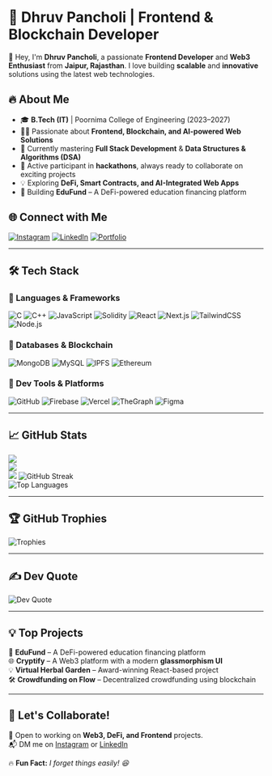# 🚀 Dhruv Pancholi | Frontend & Blockchain Developer  

👋 Hey, I'm **Dhruv Pancholi**, a passionate **Frontend Developer** and **Web3 Enthusiast** from **Jaipur, Rajasthan**. I love building **scalable** and **innovative** solutions using the latest web technologies.  

## 🔥 About Me  
- 🎓 **B.Tech (IT)** | Poornima College of Engineering (2023–2027)  
- 👨‍💻 Passionate about **Frontend, Blockchain, and AI-powered Web Solutions**  
- 🌱 Currently mastering **Full Stack Development** & **Data Structures & Algorithms (DSA)**  
- 🚀 Active participant in **hackathons**, always ready to collaborate on exciting projects  
- 💡 Exploring **DeFi, Smart Contracts, and AI-Integrated Web Apps**  
- 🎯 Building **EduFund** – A DeFi-powered education financing platform  

## 🌐 Connect with Me  
[![Instagram](https://img.shields.io/badge/Instagram-%23E4405F.svg?logo=Instagram&logoColor=white)](https://instagram.com/dhruv_panch0li)  [![LinkedIn](https://img.shields.io/badge/LinkedIn-%230077B5.svg?logo=linkedin&logoColor=white)](https://www.linkedin.com/in/dhruv-pancholi-222704250/)  [![Portfolio](https://img.shields.io/badge/Portfolio-%23121011.svg?style=flat&logo=vercel&logoColor=white)]([https://your-portfolio-link.com](https://medhruvhu.vercel.app/))  

---

## 🛠️ Tech Stack  

### 🚀 Languages & Frameworks  
![C](https://img.shields.io/badge/C-%2300599C.svg?style=flat&logo=c&logoColor=white)  ![C++](https://img.shields.io/badge/C++-%2300599C.svg?style=flat&logo=c%2B%2B&logoColor=white) ![JavaScript](https://img.shields.io/badge/JavaScript-%23323330.svg?style=flat&logo=javascript&logoColor=%23F7DF1E)  ![Solidity](https://img.shields.io/badge/Solidity-%23363636.svg?style=flat&logo=solidity&logoColor=white)  ![React](https://img.shields.io/badge/React-%2320232a.svg?style=flat&logo=react&logoColor=%2361DAFB)  ![Next.js](https://img.shields.io/badge/Next.js-%23000000.svg?style=flat&logo=next.js&logoColor=white)  ![TailwindCSS](https://img.shields.io/badge/TailwindCSS-%2338B2AC.svg?style=flat&logo=tailwind-css&logoColor=white)  ![Node.js](https://img.shields.io/badge/Node.js-6DA55F.svg?style=flat&logo=node.js&logoColor=white)  

### 💾 Databases & Blockchain  
![MongoDB](https://img.shields.io/badge/MongoDB-%234ea94b.svg?style=flat&logo=mongodb&logoColor=white)  ![MySQL](https://img.shields.io/badge/MySQL-%2300f.svg?style=flat&logo=mysql&logoColor=white)  ![IPFS](https://img.shields.io/badge/IPFS-%23039BE5.svg?style=flat&logo=ipfs&logoColor=white)  ![Ethereum](https://img.shields.io/badge/Ethereum-%23262626.svg?style=flat&logo=ethereum&logoColor=white)  

### 🚀 Dev Tools & Platforms  
![GitHub](https://img.shields.io/badge/GitHub-%23121011.svg?style=flat&logo=github&logoColor=white)  ![Firebase](https://img.shields.io/badge/Firebase-%23FFCA28.svg?style=flat&logo=firebase&logoColor=black)  ![Vercel](https://img.shields.io/badge/Vercel-%23000000.svg?style=flat&logo=vercel&logoColor=white)  ![TheGraph](https://img.shields.io/badge/TheGraph-%23333333.svg?style=flat&logo=thegraph&logoColor=white)  ![Figma](https://img.shields.io/badge/Figma-%23F24E1E.svg?style=flat&logo=figma&logoColor=white)  

---

## 📈 GitHub Stats  
![](https://github-readme-stats.vercel.app/api?username=dhruv457457&theme=github_dark&hide_border=false&include_all_commits=true&count_private=true)<br/>
![](https://github-readme-streak-stats.herokuapp.com/?user=dhruv457457&theme=github_dark&hide_border=false)<br/>
![](https://github-readme-stats.vercel.app/api/top-langs/?username=dhruv457457&theme=github_dark&hide_border=false&include_all_commits=true&count_private=true&layout=compact)
![GitHub Streak](https://github-readme-streak-stats.herokuapp.com/?user=dhruv457457&theme=github_dark&hide_border=false)  
![Top Languages](https://github-readme-stats.vercel.app/api/top-langs/?username=dhruv457457&theme=github_dark&hide_border=false&layout=compact)  

---

## 🏆 GitHub Trophies  
![Trophies](https://github-profile-trophy.vercel.app/?username=dhruv457457&theme=radical&no-frame=false&no-bg=true&margin-w=4)  

---

## ✍️ Dev Quote  
![Dev Quote](https://quotes-github-readme.vercel.app/api?type=horizontal&theme=radical)  

---

## 💡 Top Projects  
🚀 **EduFund** – A DeFi-powered education financing platform  
🌐 **Cryptify** – A Web3 platform with a modern **glassmorphism UI**  
💡 **Virtual Herbal Garden** – Award-winning React-based project  
🛠️ **Crowdfunding on Flow** – Decentralized crowdfunding using blockchain  

---

## 🎯 Let's Collaborate!  
🚀 Open to working on **Web3, DeFi, and Frontend** projects.  
📬 DM me on [Instagram](https://instagram.com/dhruv_panch0li) or [LinkedIn](https://www.linkedin.com/in/dhruv-pancholi-222704250/)  

🔥 **Fun Fact:** *I forget things easily! 😆*  
